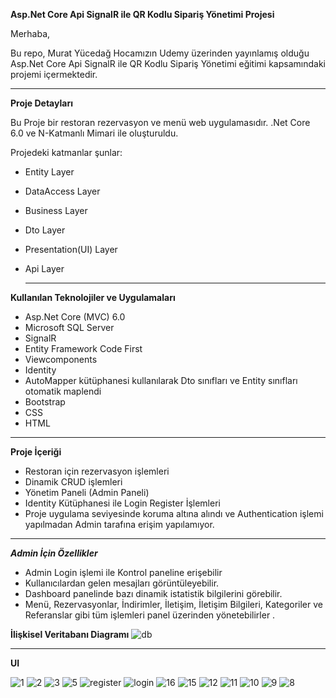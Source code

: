**Asp.Net Core Api SignalR ile QR Kodlu Sipariş Yönetimi Projesi**

Merhaba,

Bu repo, Murat Yücedağ Hocamızın Udemy üzerinden yayınlamış olduğu Asp.Net Core Api SignalR ile QR Kodlu Sipariş Yönetimi eğitimi kapsamındaki projemi içermektedir.

___________________________________________

  **Proje Detayları**

Bu Proje bir restoran rezervasyon ve menü web uygulamasıdır. .Net Core 6.0 ve N-Katmanlı Mimari ile oluşturuldu. 

Projedeki katmanlar şunlar:

- Entity Layer

- DataAccess Layer

- Business Layer

- Dto Layer

- Presentation(UI) Layer

- Api Layer

  _______________________________________

**Kullanılan Teknolojiler ve Uygulamaları**

- Asp.Net Core (MVC) 6.0
- Microsoft SQL Server
- SignalR
- Entity Framework Code First
- Viewcomponents
- Identity
- AutoMapper kütüphanesi kullanılarak Dto sınıfları ve Entity sınıfları otomatik maplendi
- Bootstrap
- CSS
- HTML
_______________________________________



**Proje İçeriği**

- Restoran için rezervasyon işlemleri
- Dinamik CRUD işlemleri
- Yönetim Paneli (Admin Paneli)
- Identity Kütüphanesi ile Login Register İşlemleri
- Proje uygulama seviyesinde koruma altına alındı ve Authentication işlemi yapılmadan Admin tarafına erişim yapılamıyor.

_______________________________________


 _**Admin İçin Özellikler**_

- Admin Login işlemi ile Kontrol paneline erişebilir
- Kullanıcılardan gelen mesajları görüntüleyebilir.
- Dashboard panelinde bazı dinamik istatistik bilgilerini görebilir.
- Menü, Rezervasyonlar, İndirimler, İletişim, İletişim Bilgileri, Kategoriler ve Referanslar gibi tüm işlemleri panel üzerinden yönetebilirler .


**İlişkisel Veritabanı Diagramı**
![db](https://github.com/dogukoroglu/UdemySignalRProject/assets/102040349/966bf337-0476-4f97-af2f-d8c19fe2289b)
_____________________________________

 **UI**

![1](https://github.com/dogukoroglu/UdemySignalRProject/assets/102040349/41da6a59-a311-43f6-adba-e0ddf48200ea)
![2](https://github.com/dogukoroglu/UdemySignalRProject/assets/102040349/d796e3cd-0875-4114-a773-19e4a37bde4f)
 ![3](https://github.com/dogukoroglu/UdemySignalRProject/assets/102040349/811000cf-5478-48b4-bc3d-4d476bcf8d85)
![5](https://github.com/dogukoroglu/UdemySignalRProject/assets/102040349/b0ea8b86-eeed-4632-8b0d-511306ee7b82)
![register](https://github.com/dogukoroglu/UdemySignalRProject/assets/102040349/a40bac28-c012-47b6-84a8-b067e660d14c)
![login](https://github.com/dogukoroglu/UdemySignalRProject/assets/102040349/2811a90a-cb41-423f-b263-0815b4e29126)
![16](https://github.com/dogukoroglu/UdemySignalRProject/assets/102040349/3ee240a5-271b-4f69-9c6a-6f545ea4f914)
![15](https://github.com/dogukoroglu/UdemySignalRProject/assets/102040349/90dbd5b2-24ad-46e3-86f9-f3ee49c96b67)
![12](https://github.com/dogukoroglu/UdemySignalRProject/assets/102040349/ab78b7e6-0aa7-4d12-aa5d-371e4524e99f)
![11](https://github.com/dogukoroglu/UdemySignalRProject/assets/102040349/a8ff0a82-b546-4fb6-83d2-d9459e915106)
![10](https://github.com/dogukoroglu/UdemySignalRProject/assets/102040349/3e580544-4f87-4fcf-ac9a-9bcd2fff7a7c)
![9](https://github.com/dogukoroglu/UdemySignalRProject/assets/102040349/e016efae-c9ed-4063-a3df-abfe42ad321f)
![8](https://github.com/dogukoroglu/UdemySignalRProject/assets/102040349/a3b75654-ef6d-4007-9ea4-dc96f095e157)
